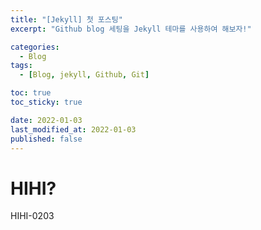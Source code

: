 ```yaml
---
title: "[Jekyll] 첫 포스팅"
excerpt: "Github blog 세팅을 Jekyll 테마를 사용하여 해보자!"

categories:
  - Blog
tags:
  - [Blog, jekyll, Github, Git]

toc: true
toc_sticky: true

date: 2022-01-03
last_modified_at: 2022-01-03
published: false
---
```


# HIHI?

HIHI-0203
